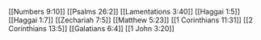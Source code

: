 [[Numbers 9:10]]
[[Psalms 26:2]]
[[Lamentations 3:40]]
[[Haggai 1:5]]
[[Haggai 1:7]]
[[Zechariah 7:5]]
[[Matthew 5:23]]
[[1 Corinthians 11:31]]
[[2 Corinthians 13:5]]
[[Galatians 6:4]]
[[1 John 3:20]]
